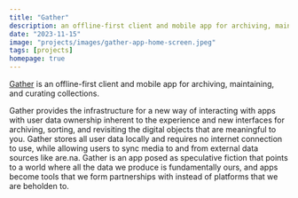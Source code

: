 ```yaml
---
title: "Gather"
description: an offline-first client and mobile app for archiving, maintaining, and curating collections.
date: "2023-11-15"
image: "projects/images/gather-app-home-screen.jpeg"
tags: [projects]
homepage: true
---
```


[Gather](https://gather.directory/) is an offline-first client and mobile app for archiving, maintaining, and curating collections.

Gather provides the infrastructure for a new way of interacting with apps with user data ownership inherent to the experience and new interfaces for archiving, sorting, and revisiting the digital objects that are meaningful to you. Gather stores all user data locally and requires no internet connection to use, while allowing users to sync media to and from external data sources like are.na. Gather is an app posed as speculative fiction that points to a world where all the data we produce is fundamentally ours, and apps become tools that we form partnerships with instead of platforms that we are beholden to.
